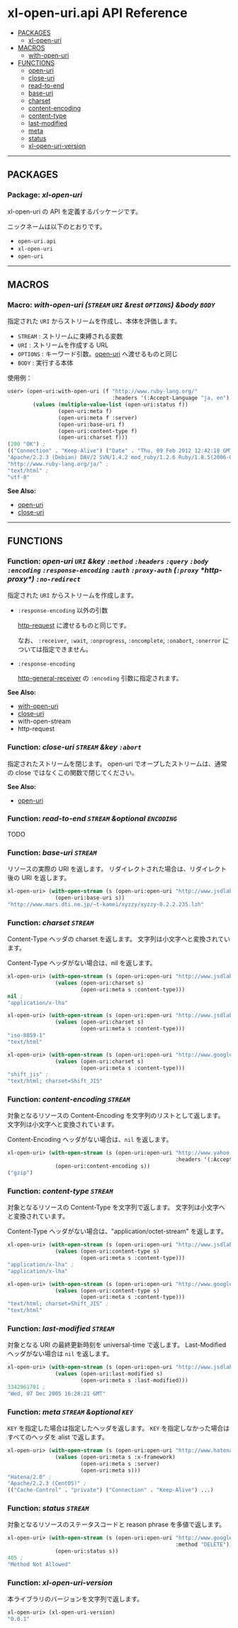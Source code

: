 # xl-open-uri.api API Reference

  * [PACKAGES](#packages)
    * [xl-open-uri](#xl-open-uri)
  * [MACROS](#macros)
    * [with-open-uri](#with-open-uri)
  * [FUNCTIONS](#functions)
    * [open-uri](#open-uri)
    * [close-uri](#close-uri)
    * [read-to-end](#read-to-end)
    * [base-uri](#base-uri)
    * [charset](#charset)
    * [content-encoding](#content-encoding)
    * [content-type](#content-type)
    * [last-modified](#last-modified)
    * [meta](#meta)
    * [status](#status)
    * [xl-open-uri-version](#xl-open-uri-version)

----

## <a name="packages">PACKAGES</a>

### Package: <a name="xl-open-uri.api"><em>xl-open-uri</em></a>

xl-open-uri の API を定義するパッケージです。

ニックネームは以下のとおりです。

  * `open-uri.api`
  * `xl-open-uri`
  * `open-uri`


----

## <a name="macros">MACROS</a>

### Macro: <a name="with-open-uri"><em>with-open-uri</em></a> <i>(`STREAM` `URI` &rest `OPTIONS`) &body `BODY`</i>

指定された `URI` からストリームを作成し、本体を評価します。

  * `STREAM`    : ストリームに束縛される変数
  * `URI`       : ストリームを作成する URL
  * `OPTIONS`   : キーワード引数。[open-uri](#open-uri) へ渡せるものと同じ
  * `BODY`      : 実行する本体

使用例：

```lisp
user> (open-uri:with-open-uri (f "http://www.ruby-lang.org/"
                                 :headers '(:Accept-Language "ja, en"))
        (values (multiple-value-list (open-uri:status f))
                (open-uri:meta f)
                (open-uri:meta f :server)
                (open-uri:base-uri f)
                (open-uri:content-type f)
                (open-uri:charset f)))
(200 "OK") ;
(("Connection" . "Keep-Alive") ("Date" . "Thu, 09 Feb 2012 12:42:18 GMT") ...) ;
"Apache/2.2.3 (Debian) DAV/2 SVN/1.4.2 mod_ruby/1.2.6 Ruby/1.8.5(2006-08-25)" ;
"http://www.ruby-lang.org/ja/" ;
"text/html" ;
"utf-8"
```

__See Also:__

  * [open-uri](#open-uri)
  * [close-uri](#close-uri)


----

## <a name="functions">FUNCTIONS</a>


### Function: <a name="open-uri"><em>open-uri</em></a> <i>`URI` &key `:method` `:headers` `:query` `:body` `:encoding` `:response-encoding` `:auth` `:proxy-auth` (`:proxy` \*http-proxy\*) `:no-redirect`</i>

指定された `URI` からストリームを作成します。

  * `:response-encoding` 以外の引数

    [http-request] に渡せるものと同じです。

    なお、 `:receiver`, `:wait`, `:onprogress`, `:oncomplete`, `:onabort`, `:onerror`
    については指定できません。

  * `:response-encoding`

    [http-general-receiver] の `:encoding` 引数に指定されます。

  [http-request]: https://github.com/miyamuko/http-client/blob/master/reference/http-client.md#http-request
  [http-general-receiver]: https://github.com/miyamuko/http-client/blob/master/reference/http-client.md#http-general-receiver

__See Also:__

  * [with-open-uri](#with-open-uri)
  * [close-uri](#close-uri)
  * with-open-stream
  * http-request


### Function: <a name="close-uri"><em>close-uri</em></a> <i>`STREAM` &key `:abort`</i>

指定されたストリームを閉じます。
open-uri でオープしたストリームは、通常の close ではなくこの関数で閉じてください。

__See Also:__

  * [open-uri](#open-uri)


### Function: <a name="read-to-end"><em>read-to-end</em></a> <i>`STREAM` &optional `ENCODING`</i>

TODO


### Function: <a name="base-uri"><em>base-uri</em></a> <i>`STREAM`</i>

リソースの実際の URI を返します。
リダイレクトされた場合は、リダイレクト後の URI を返します。

```lisp
xl-open-uri> (with-open-stream (s (open-uri:open-uri "http://www.jsdlab.co.jp/~kamei/cgi-bin/download.cgi"))
               (open-uri:base-uri s))
"http://www.mars.dti.ne.jp/~t-kamei/xyzzy/xyzzy-0.2.2.235.lzh"
```


### Function: <a name="charset"><em>charset</em></a> <i>`STREAM`</i>

Content-Type ヘッダの charset を返します。
文字列は小文字へと変換されています。

Content-Type ヘッダがない場合は、nil を返します。

```lisp
xl-open-uri> (with-open-stream (s (open-uri:open-uri "http://www.jsdlab.co.jp/~kamei/cgi-bin/download.cgi"))
               (values (open-uri:charset s)
                       (open-uri:meta s :content-type)))
nil ;
"application/x-lha"

xl-open-uri> (with-open-stream (s (open-uri:open-uri "http://www.jsdlab.co.jp/~kamei/"))
               (values (open-uri:charset s)
                       (open-uri:meta s :content-type)))
"iso-8859-1"
"text/html"

xl-open-uri> (with-open-stream (s (open-uri:open-uri "http://www.google.co.jp/"))
               (values (open-uri:charset s)
                       (open-uri:meta s :content-type)))
"shift_jis" ;
"text/html; charset=Shift_JIS"
```


### Function: <a name="content-encoding"><em>content-encoding</em></a> <i>`STREAM`</i>

対象となるリソースの Content-Encoding を文字列のリストとして返します。
文字列は小文字へと変換されています。

Content-Encoding ヘッダがない場合は、`nil` を返します。

```lisp
xl-open-uri> (with-open-stream (s (open-uri:open-uri "http://www.yahoo.co.jp/"
                                                     :headers '(:Accept-Encoding "gzip")))
               (open-uri:content-encoding s))
("gzip")
```


### Function: <a name="content-type"><em>content-type</em></a> <i>`STREAM`</i>

対象となるリソースの Content-Type を文字列で返します。
文字列は小文字へと変換されています。

Content-Type ヘッダがない場合は、"application/octet-stream" を返します。

```lisp
xl-open-uri> (with-open-stream (s (open-uri:open-uri "http://www.jsdlab.co.jp/~kamei/cgi-bin/download.cgi"))
               (values (open-uri:content-type s)
                       (open-uri:meta s :content-type)))
"application/x-lha" ;
"application/x-lha"

xl-open-uri> (with-open-stream (s (open-uri:open-uri "http://www.google.co.jp/"))
               (values (open-uri:content-type s)
                       (open-uri:meta s :content-type)))
"text/html; charset=Shift_JIS" ;
"text/html"
```


### Function: <a name="last-modified"><em>last-modified</em></a> <i>`STREAM`</i>

対象となる URI の最終更新時刻を universal-time で返します。
Last-Modified ヘッダがない場合は `nil` を返します。

```lisp
xl-open-uri> (with-open-stream (s (open-uri:open-uri "http://www.jsdlab.co.jp/~kamei/cgi-bin/download.cgi"))
               (values (open-uri:last-modified s)
                       (open-uri:meta s :last-modified)))
3342961701 ;
"Wed, 07 Dec 2005 16:28:21 GMT"
```


### Function: <a name="meta"><em>meta</em></a> <i>`STREAM` &optional `KEY`</i>

`KEY` を指定した場合は指定したヘッダを返します。
`KEY` を指定しなかった場合はすべてのヘッダを alist で返します。

```lisp
xl-open-uri> (with-open-stream (s (open-uri:open-uri "http://www.hatena.ne.jp/"))
               (values (open-uri:meta s :x-framework)
                       (open-uri:meta s :server)
                       (open-uri:meta s)))
"Hatena/2.0" ;
"Apache/2.2.3 (CentOS)" ;
(("Cache-Control" . "private") ("Connection" . "Keep-Alive") ...)
```


### Function: <a name="status"><em>status</em></a> <i>`STREAM`</i>

対象となるリソースのステータスコードと reason phrase を多値で返します。

```lisp
xl-open-uri> (with-open-stream (s (open-uri:open-uri "http://www.google.co.jp/"
                                                     :method "DELETE"))
               (open-uri:status s))
405 ;
"Method Not Allowed"
```


### Function: <a name="xl-open-uri-version"><em>xl-open-uri-version</em></a>

本ライブラリのバージョンを文字列で返します。

```lisp
xl-open-uri> (xl-open-uri-version)
"0.0.1"
```
